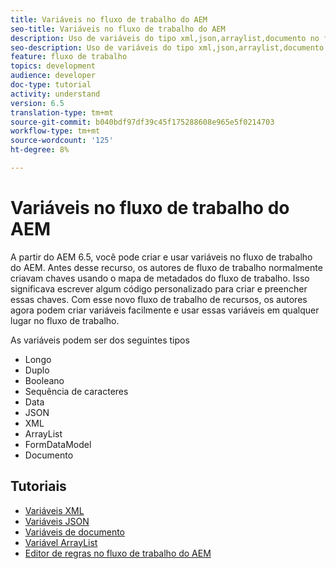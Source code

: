 ```yaml
---
title: Variáveis no fluxo de trabalho do AEM
seo-title: Variáveis no fluxo de trabalho do AEM
description: Uso de variáveis do tipo xml,json,arraylist,documento no fluxo de trabalho do aem
seo-description: Uso de variáveis do tipo xml,json,arraylist,documento no fluxo de trabalho do aem
feature: fluxo de trabalho
topics: development
audience: developer
doc-type: tutorial
activity: understand
version: 6.5
translation-type: tm+mt
source-git-commit: b040bdf97df39c45f175288608e965e5f0214703
workflow-type: tm+mt
source-wordcount: '125'
ht-degree: 8%

---
```



# Variáveis no fluxo de trabalho do AEM

A partir do AEM 6.5, você pode criar e usar variáveis no fluxo de trabalho do AEM. Antes desse recurso, os autores de fluxo de trabalho normalmente criavam chaves usando o mapa de metadados do fluxo de trabalho. Isso significava escrever algum código personalizado para criar e preencher essas chaves. Com esse novo fluxo de trabalho de recursos, os autores agora podem criar variáveis facilmente e usar essas variáveis em qualquer lugar no fluxo de trabalho.

As variáveis podem ser dos seguintes tipos

* Longo
* Duplo
* Booleano
* Sequência de caracteres
* Data
* JSON 
* XML
* ArrayList
* FormDataModel
* Documento

## Tutoriais

* [Variáveis XML](part1.md)
* [Variáveis JSON](part2.md)
* [Variáveis de documento](part3.md)
* [Variável ArrayList](part4.md)
* [Editor de regras no fluxo de trabalho do AEM](part5.md)
